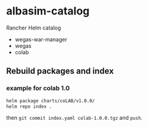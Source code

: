 # albasim-catalog

Rancher Helm catalog
 * wegas-war-manager
 * wegas 
 * colab

## Rebuild packages and index

### example for colab 1.0

```sh
helm package charts/coLAB/v1.0.0/
helm repo index .
```

then `git commit index.yaml colab-1.0.0.tgz` and `push`.
